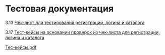# Тестовая документация

3.13 [Чек-лист для тестирования регистрации, логина и каталога](https://docs.google.com/spreadsheets/d/1XXirJPJf5SIdKW5H0zvbLLeODEKZ09onlgEIYr8mIVM/edit?usp=sharing)

3.17 [Тест-кейсы на основании проверок из чек-листа для регистрации, логина и каталога](https://app.qase.io/project/G7?suite=120)

[Тес-кейсы.pdf](https://github.com/armjex/docs/files/15284062/-.pdf)
